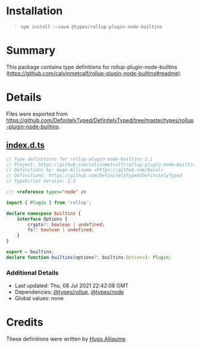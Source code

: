 # Installation
> `npm install --save @types/rollup-plugin-node-builtins`

# Summary
This package contains type definitions for rollup-plugin-node-builtins (https://github.com/calvinmetcalf/rollup-plugin-node-builtins#readme).

# Details
Files were exported from https://github.com/DefinitelyTyped/DefinitelyTyped/tree/master/types/rollup-plugin-node-builtins.
## [index.d.ts](https://github.com/DefinitelyTyped/DefinitelyTyped/tree/master/types/rollup-plugin-node-builtins/index.d.ts)
````ts
// Type definitions for rollup-plugin-node-builtins 2.1
// Project: https://github.com/calvinmetcalf/rollup-plugin-node-builtins#readme
// Definitions by: Hugo Alliaume <https://github.com/Kocal>
// Definitions: https://github.com/DefinitelyTyped/DefinitelyTyped
// TypeScript Version: 2.3

/// <reference types="node" />

import { Plugin } from 'rollup';

declare namespace builtins {
    interface Options {
        crypto?: boolean | undefined;
        fs?: boolean | undefined;
    }
}

export = builtins;
declare function builtins(options?: builtins.Options): Plugin;

````

### Additional Details
 * Last updated: Thu, 08 Jul 2021 22:42:08 GMT
 * Dependencies: [@types/rollup](https://npmjs.com/package/@types/rollup), [@types/node](https://npmjs.com/package/@types/node)
 * Global values: none

# Credits
These definitions were written by [Hugo Alliaume](https://github.com/Kocal).
